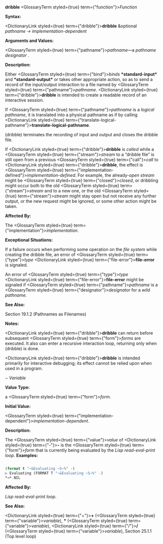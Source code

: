 **dribble** <GlossaryTerm styled={true} term={"function"}><i>Function</i></GlossaryTerm> 



**Syntax:** 



<DictionaryLink styled={true} term={"dribble"}><b>dribble</b></DictionaryLink> &amp;optional *pathname → implementation-dependent* 



**Arguments and Values:** 



<GlossaryTerm styled={true} term={"pathname"}><i>pathname</i></GlossaryTerm>—a *pathname designator* . 







 



 



**Description:** 



Either <GlossaryTerm styled={true} term={"bind"}><i>binds</i></GlossaryTerm> **\*standard-input\*** and **\*standard-output\*** or takes other appropriate action, so as to send a record of the input/output interaction to a file named by <GlossaryTerm styled={true} term={"pathname"}><i>pathname</i></GlossaryTerm>. <DictionaryLink styled={true} term={"dribble"}><b>dribble</b></DictionaryLink> is intended to create a readable record of an interactive session. 



If <GlossaryTerm styled={true} term={"pathname"}><i>pathname</i></GlossaryTerm> is a *logical pathname*, it is translated into a physical pathname as if by calling <DictionaryLink styled={true} term={"translate-logical-pathname"}><b>translate-logical-pathname</b></DictionaryLink>. 



(dribble) terminates the recording of input and output and closes the dribble file. 



If <DictionaryLink styled={true} term={"dribble"}><b>dribble</b></DictionaryLink> is *called* while a <GlossaryTerm styled={true} term={"stream"}><i>stream</i></GlossaryTerm> to a “dribble file” is still open from a previous <GlossaryTerm styled={true} term={"call"}><i>call</i></GlossaryTerm> to <DictionaryLink styled={true} term={"dribble"}><b>dribble</b></DictionaryLink>, the effect is <GlossaryTerm styled={true} term={"implementation-defined"}><i>implementation-defined</i></GlossaryTerm>. For example, the already-*open stream* might be <GlossaryTerm styled={true} term={"closed"}><i>closed</i></GlossaryTerm>, or dribbling might occur both to the old <GlossaryTerm styled={true} term={"stream"}><i>stream</i></GlossaryTerm> and to a new one, or the old <GlossaryTerm styled={true} term={"stream"}><i>stream</i></GlossaryTerm> might stay open but not receive any further output, or the new request might be ignored, or some other action might be taken. 



**Affected By:** 



The <GlossaryTerm styled={true} term={"implementation"}><i>implementation</i></GlossaryTerm>. 



**Exceptional Situations:** 



If a failure occurs when performing some operation on the *file system* while creating the dribble file, an error of <GlossaryTerm styled={true} term={"type"}><i>type</i></GlossaryTerm> <DictionaryLink styled={true} term={"file-error"}><b>file-error</b></DictionaryLink> is signaled. 



An error of <GlossaryTerm styled={true} term={"type"}><i>type</i></GlossaryTerm> <DictionaryLink styled={true} term={"file-error"}><b>file-error</b></DictionaryLink> might be signaled if <GlossaryTerm styled={true} term={"pathname"}><i>pathname</i></GlossaryTerm> is a <GlossaryTerm styled={true} term={"designator"}><i>designator</i></GlossaryTerm> for a *wild pathname*. 



**See Also:** 



Section 19.1.2 (Pathnames as Filenames) 



**Notes:** 



<DictionaryLink styled={true} term={"dribble"}><b>dribble</b></DictionaryLink> can return before subsequent <GlossaryTerm styled={true} term={"form"}><i>forms</i></GlossaryTerm> are executed. It also can enter a recursive interaction loop, returning only when (dribble) is done. 



<DictionaryLink styled={true} term={"dribble"}><b>dribble</b></DictionaryLink> is intended primarily for interactive debugging; its effect cannot be relied upon when used in a program. 



*− Variable* 



**Value Type:** 



a <GlossaryTerm styled={true} term={"form"}><i>form</i></GlossaryTerm>. 



**Initial Value:** 



<GlossaryTerm styled={true} term={"implementation-dependent"}><i>implementation-dependent</i></GlossaryTerm>. 







 



 



**Description:** 



The <GlossaryTerm styled={true} term={"value"}><i>value</i></GlossaryTerm> of <DictionaryLink styled={true} term={"-"}><b>-</b></DictionaryLink> is the <GlossaryTerm styled={true} term={"form"}><i>form</i></GlossaryTerm> that is currently being evaluated by the *Lisp read-eval-print loop*. **Examples:**
```lisp

(format t "~&Evaluating ~S~%" -) 
▷ Evaluating (FORMAT T "~&Evaluating ~S~%" -) 
*→* NIL 

```
**Affected By:** 



*Lisp read-eval-print loop*. 



**See Also:** 



<DictionaryLink styled={true} term={"+"}><b>+</b></DictionaryLink> (<GlossaryTerm styled={true} term={"variable"}><i>variable</i></GlossaryTerm>), **\*** (<GlossaryTerm styled={true} term={"variable"}><i>variable</i></GlossaryTerm>), <DictionaryLink styled={true} term={"/"}><b>/</b></DictionaryLink> (<GlossaryTerm styled={true} term={"variable"}><i>variable</i></GlossaryTerm>), Section 25.1.1 (Top level loop) 



